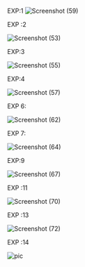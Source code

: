 EXP:1
![Screenshot (59)](https://user-images.githubusercontent.com/112294762/236115436-854f2321-ee65-4189-8fd1-af1d92c3e639.png)

EXP :2

![Screenshot (53)](https://user-images.githubusercontent.com/112294762/236112719-89820ace-767a-49ed-87cf-304eccf58123.png)

EXP:3

![Screenshot (55)](https://user-images.githubusercontent.com/112294762/236113371-9550ab05-2d24-42fb-9dcf-9b453b81c28c.png)

EXP:4

![Screenshot (57)](https://user-images.githubusercontent.com/112294762/236114002-e7a7648a-d581-4816-82e7-8a765fe72578.png)

EXP 6:

![Screenshot (62)](https://user-images.githubusercontent.com/112294762/236124451-bc7b3939-7d95-481c-8834-243abd3c1bf0.png)

EXP 7:

![Screenshot (64)](https://user-images.githubusercontent.com/112294762/236126546-36326b2f-28d2-4633-a479-6f5f56633d8c.png)

EXP:9

![Screenshot (67)](https://user-images.githubusercontent.com/112294762/236415782-229b3550-e619-463b-9b1c-bc453324fee8.png)

EXP :11

![Screenshot (70)](https://user-images.githubusercontent.com/112294762/236417015-684db198-b717-4f73-893b-d1eec744676c.png)

EXP  :13

![Screenshot (72)](https://user-images.githubusercontent.com/112294762/236614315-734a8838-e3a0-4c67-8996-753eea0ae961.png)

EXP :14

![pic](https://user-images.githubusercontent.com/112294762/236614805-d989cec7-917e-4a17-b548-5e7b04eab8c0.jpeg)








